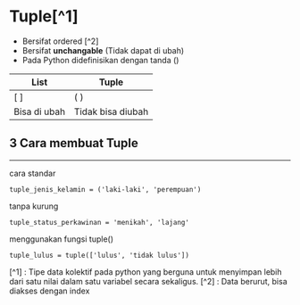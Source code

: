 # Tuple[^1]

- Bersifat ordered [^2]
- Bersifat **unchangable** (Tidak dapat di ubah)
- Pada Python didefinisikan dengan tanda ()

|List | Tuple |
|-----|-------|
|[ ] | ( )   |
| Bisa di ubah | Tidak bisa diubah|

## 3 Cara membuat Tuple
___


 cara standar
```
tuple_jenis_kelamin = ('laki-laki', 'perempuan')
```
 tanpa kurung

```
tuple_status_perkawinan = 'menikah', 'lajang'
```
 menggunakan fungsi tuple()
 
 ```
tuple_lulus = tuple(['lulus', 'tidak lulus'])
```
[^1] : Tipe data kolektif pada python yang berguna untuk menyimpan lebih dari satu nilai dalam satu variabel secara sekaligus.
[^2] : Data berurut, bisa diakses dengan index